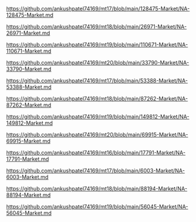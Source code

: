 <p><a href="https://github.com/ankushpatel74169/mt17/blob/main/128475-Market/NA-128475-Market.md">https://github.com/ankushpatel74169/mt17/blob/main/128475-Market/NA-128475-Market.md</a></p><p><a href="https://github.com/ankushpatel74169/mt18/blob/main/26971-Market/NA-26971-Market.md">https://github.com/ankushpatel74169/mt18/blob/main/26971-Market/NA-26971-Market.md</a></p><p><a href="https://github.com/ankushpatel74169/mt19/blob/main/110671-Market/NA-110671-Market.md">https://github.com/ankushpatel74169/mt19/blob/main/110671-Market/NA-110671-Market.md</a></p><p><a href="https://github.com/ankushpatel74169/mt20/blob/main/33790-Market/NA-33790-Market.md">https://github.com/ankushpatel74169/mt20/blob/main/33790-Market/NA-33790-Market.md</a></p><p><a href="https://github.com/ankushpatel74169/mt17/blob/main/53388-Market/NA-53388-Market.md">https://github.com/ankushpatel74169/mt17/blob/main/53388-Market/NA-53388-Market.md</a></p><p><a href="https://github.com/ankushpatel74169/mt18/blob/main/87262-Market/NA-87262-Market.md">https://github.com/ankushpatel74169/mt18/blob/main/87262-Market/NA-87262-Market.md</a></p><p><a href="https://github.com/ankushpatel74169/mt19/blob/main/149812-Market/NA-149812-Market.md">https://github.com/ankushpatel74169/mt19/blob/main/149812-Market/NA-149812-Market.md</a></p><p><a href="https://github.com/ankushpatel74169/mt20/blob/main/69915-Market/NA-69915-Market.md">https://github.com/ankushpatel74169/mt20/blob/main/69915-Market/NA-69915-Market.md</a></p><p><a href="https://github.com/ankushpatel74169/mt16/blob/main/17791-Market/NA-17791-Market.md">https://github.com/ankushpatel74169/mt16/blob/main/17791-Market/NA-17791-Market.md</a></p><p><a href="https://github.com/ankushpatel74169/mt17/blob/main/6003-Market/NA-6003-Market.md">https://github.com/ankushpatel74169/mt17/blob/main/6003-Market/NA-6003-Market.md</a></p><p><a href="https://github.com/ankushpatel74169/mt18/blob/main/88194-Market/NA-88194-Market.md">https://github.com/ankushpatel74169/mt18/blob/main/88194-Market/NA-88194-Market.md</a></p><p><a href="https://github.com/ankushpatel74169/mt19/blob/main/56045-Market/NA-56045-Market.md">https://github.com/ankushpatel74169/mt19/blob/main/56045-Market/NA-56045-Market.md</a></p>
